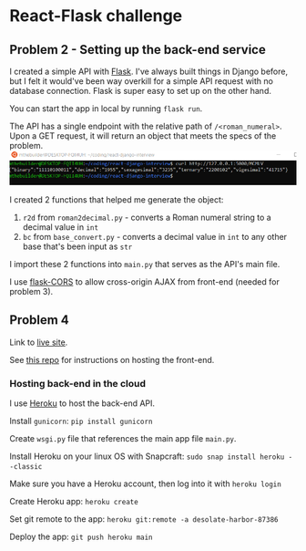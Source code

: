 # React-Flask challenge

## Problem 2 - Setting up the back-end service

I created a simple API with [Flask](https://flask.palletsprojects.com/en/2.0.x/). I've always built things in Django before, but I felt it would've been way overkill for a simple API request with no database connection. Flask is super easy to set up on the other hand.

You can start the app in local by running `flask run`.

The API has a single endpoint with the relative path of `/<roman_numeral>`. Upon a GET request, it will return an object that meets the specs of the problem.
![output](curl_output.png)

I created 2 functions that helped me generate the object:

1. `r2d` from `roman2decimal.py` - converts a Roman numeral string to a decimal value in `int`
2. `bc` from `base_convert.py` - converts a decimal value in `int` to any other base that's been input as `str`

I import these 2 functions into `main.py` that serves as the API's main file.

I use [flask-CORS](https://flask-cors.readthedocs.io/en/latest/) to allow cross-origin AJAX from front-end (needed for problem 3).

## Problem 4

Link to [live site](https://mihailthebuilder.github.io/react-flask-challenge-3-and-4/).

See [this repo](https://github.com/mihailthebuilder/react-flask-challenge-3-and-4) for instructions on hosting the front-end.

### Hosting back-end in the cloud

I use [Heroku](https://www.heroku.com) to host the back-end API.

Install `gunicorn`: `pip install gunicorn`

Create `wsgi.py` file that references the main app file `main.py`.

Install Heroku on your linux OS with Snapcraft: `sudo snap install heroku --classic`

Make sure you have a Heroku account, then log into it with `heroku login`

Create Heroku app: `heroku create`

Set git remote to the app: `heroku git:remote -a desolate-harbor-87386`

Deploy the app: `git push heroku main`
